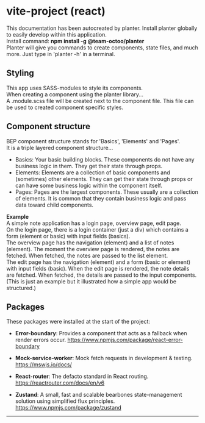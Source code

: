 # vite-project (react)  

This documentation has been autocreated by planter. Install planter globally to easily develop within this application.  
Install command: **npm install -g @team-octoo/planter**  
Planter will give you commands to create components, state files, and much more. Just type in 'planter -h' in a terminal.  

## Styling  

This app uses SASS-modules to style its components.  
When creating a component using the planter library...  
A .module.scss file will be created next to the component file. This file can be used to created component specific styles.  



## Component structure  

BEP component structure stands for 'Basics', 'Elements' and 'Pages'.  
It is a triple layered component structure...   

- Basics: Your basic building blocks. These components do not have any business logic in them. They get their state through props.  
- Elements: Elements are a collection of basic components and (sometimes) other elements. They can get their state through props or can have some business logic within the component itself.  
- Pages: Pages are the largest components. These usually are a collection of elements. It is common that they contain business logic and pass data toward child components.  

**Example**  
A simple note application has a login page, overview page, edit page.  
On the login page, there is a login container (just a div) which contains a form (element or basic) with input fields (basics).  
The overview page has the navigation (element) and a list of notes (element). The moment the overview page is rendered, the notes are fetched. When fetched, the notes are passed to the list element.  
The edit page has the navigation (element) and a form (basic or element) with input fields (basic). When the edit page is rendered, the note details are fetched. When fetched, the details are passed to the input components.  
(This is just an example but it illustrated how a simple app would be structured.)  

## Packages  
These packages were installed at the start of the project:  

- **Error-boundary**: Provides a component that acts as a fallback when render errors occur.
https://www.npmjs.com/package/react-error-boundary

- **Mock-service-worker**: Mock fetch requests in development & testing.
https://mswjs.io/docs/

- **React-router**: The defacto standard in React routing.
https://reactrouter.com/docs/en/v6

- **Zustand**: A small, fast and scalable bearbones state-management solution using simplified flux principles.
https://www.npmjs.com/package/zustand



---

